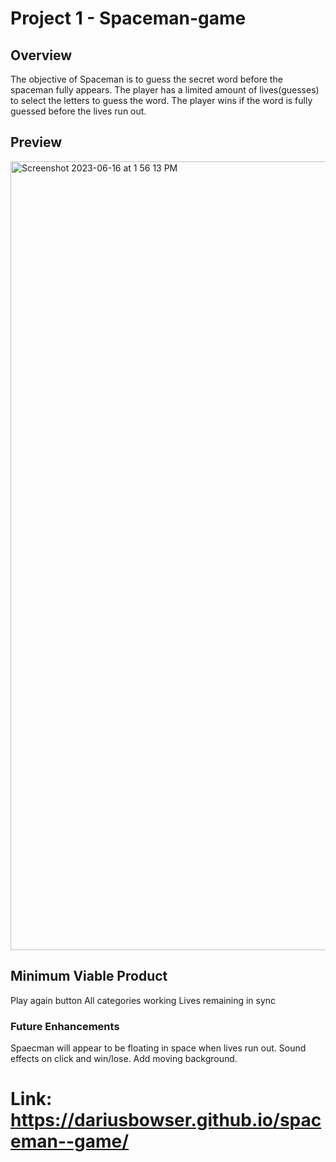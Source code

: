 # Project 1 - Spaceman-game

## Overview
The objective of Spaceman is to guess the secret word before the spaceman fully appears. The player has a limited amount of lives(guesses) to select the letters to guess the word. The player wins if the word is fully guessed before the lives run out.

## Preview
<img width="1262" alt="Screenshot 2023-06-16 at 1 56 13 PM" src="https://github.com/DariusBowser/spaceman--game/assets/134982506/24d6ea21-9359-44a5-8145-c9a60856b66c">


## Minimum Viable Product
Play again button
All categories working
Lives remaining in sync


### Future Enhancements
Spaecman will appear to be floating in space when lives run out. 
 Sound effects on click and win/lose.
 Add moving background.
 # Link: https://dariusbowser.github.io/spaceman--game/

